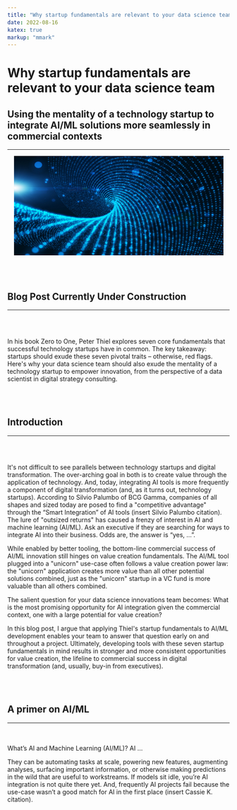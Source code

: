 ```yaml
---
title: "Why startup fundamentals are relevant to your data science team."
date: 2022-08-16
katex: true
markup: "mmark"
---
```


# Why startup fundamentals are relevant to your data science team

## Using the mentality of a technology startup to integrate AI/ML solutions more seamlessly in commercial contexts
---

<p align="center"> <img src="/posts/blog_AI_image_2.jpeg"/ width = "475" height = "225"> </p>

<br><br>

## Blog Post Currently Under Construction 

---

<br><br>

In his book Zero to One, Peter Thiel explores seven core fundamentals that successful technology startups have in common. The key takeaway: startups should exude these seven pivotal traits – otherwise, red flags. Here's why your data science team should also exude the mentality of a technology startup to empower innovation, from the perspective of a data scientist in digital strategy consulting.

<br><br>

## Introduction
---

<br><br>

It's not difficult to see parallels between technology startups and digital transformation. The over-arching goal in both is to create value through the application of technology. And, today, integrating AI tools is more frequently a component of digital transformation (and, as it turns out, technology startups). According to Silvio Palumbo of BCG Gamma, companies of all shapes and sized today are posed to find a "competitive advantage" through the “Smart Integration” of AI tools (insert Silvio Palumbo citation). The lure of "outsized returns" has caused a frenzy of interest in AI and machine learning (AI/ML). Ask an executive if they are searching for ways to integrate AI into their business. Odds are, the answer is “yes, …”.  

While enabled by better tooling, the bottom-line commercial success of AI/ML innovation still hinges on value creation fundamentals. The AI/ML tool plugged into a "unicorn" use-case often follows a value creation power law: the "unicorn" application creates more value than all other potential solutions combined, just as the "unicorn" startup in a VC fund is more valuable than all others combined. 

The salient question for your data science innovations team becomes: What is the most promising opportunity for AI integration given the commercial context, one with a large potential for value creation? 

In this blog post, I argue that applying Thiel's startup fundamentals to AI/ML development enables your team to answer that question early on and throughout a project. Ultimately, developing tools with these seven startup fundamentals in mind results in stronger and more consistent opportunities for value creation, the lifeline to commercial success in digital transformation (and, usually, buy-in from executives).

<br><br>
## A primer on AI/ML
---
<br><br>
What’s AI and Machine Learning (AI/ML)? AI …

They can be automating tasks at scale, powering new features, augmenting analyses, surfacing important information, or otherwise making predictions in the wild that are useful to workstreams. If models sit idle, you’re AI integration is not quite there yet. And, frequently AI projects fail because the use-case wasn’t a good match for AI in the first place (insert Cassie K. citation).
